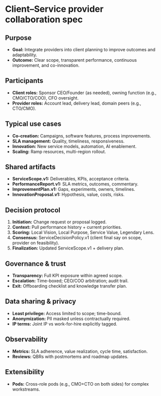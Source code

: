 # Client–Service provider collaboration spec

## Purpose
- **Goal:** Integrate providers into client planning to improve outcomes and adaptability.
- **Outcome:** Clear scope, transparent performance, continuous improvement, and co-innovation.

## Participants
- **Client roles:** Sponsor CEO/Founder (as needed), owning function (e.g., CMO/CTO/COO), CFO oversight.
- **Provider roles:** Account lead, delivery lead, domain peers (e.g., CTO/CMO).

## Typical use cases
- **Co-creation:** Campaigns, software features, process improvements.
- **SLA management:** Quality, timeliness, responsiveness.
- **Innovation:** New service models, automation, AI enablement.
- **Scaling:** Ramp resources, multi-region rollout.

## Shared artifacts
- **ServiceScope.v1:** Deliverables, KPIs, acceptance criteria.
- **PerformanceReport.v1:** SLA metrics, outcomes, commentary.
- **ImprovementPlan.v1:** Gaps, experiments, owners, timelines.
- **InnovationProposal.v1:** Hypothesis, value, costs, risks.

## Decision protocol
1. **Initiation:** Change request or proposal logged.
2. **Context:** Pull performance history + current priorities.
3. **Scoring:** Local Vision, Local Purpose, Service Value, Legendary Lens.
4. **Consensus:** ServiceDecisionPolicy.v1 (client final say on scope, provider on feasibility).
5. **Finalization:** Updated ServiceScope.v1 + delivery plan.

## Governance & trust
- **Transparency:** Full KPI exposure within agreed scope.
- **Escalation:** Time-boxed; CEO/COO arbitration; audit trail.
- **Exit:** Offboarding checklist and knowledge transfer plan.

## Data sharing & privacy
- **Least privilege:** Access limited to scope; time-bound.
- **Anonymization:** PII masked unless contractually required.
- **IP terms:** Joint IP vs work-for-hire explicitly tagged.

## Observability
- **Metrics:** SLA adherence, value realization, cycle time, satisfaction.
- **Reviews:** QBRs with postmortems and roadmap updates.

## Extensibility
- **Pods:** Cross-role pods (e.g., CMO+CTO on both sides) for complex workstreams.